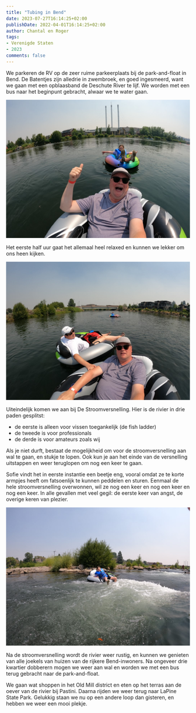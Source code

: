 ```yaml
---
title: "Tubing in Bend"
date: 2023-07-27T16:14:25+02:00
publishDate: 2022-04-01T16:14:25+02:00
author: Chantal en Roger
tags:
- Verenigde Staten
- 2023
comments: false
---
```


We parkeren de RV op de zeer ruime parkeerplaats bij de park-and-float in Bend. De Batentjes zijn alledrie in zwembroek, en goed ingesmeerd, want we gaan met een opblaasband de Deschute River te lijf. We worden met een bus naar het beginpunt gebracht, alwaar we te water gaan.

![Bend](./images/GOPR0948.JPG)

Het eerste half uur gaat het allemaal heel relaxed en kunnen we lekker om ons heen kijken.

![Bend](./images/GOPR0944.JPG)

Uiteindelijk komen we aan bij De Stroomversnelling. Hier is de rivier in drie paden gesplitst:

- de eerste is alleen voor vissen toegankelijk (de fish ladder)
- de tweede is voor professionals
- de derde is voor amateurs zoals wij

Als je niet durft, bestaat de mogelijkheid om voor de stroomversnelling aan wal te gaan, en stukje te lopen. Ook kun je aan het einde van de versnelling uitstappen en weer teruglopen om nog een keer te gaan.

Sofie vindt het in eerste instantie een beetje eng, vooral omdat ze te korte armpjes heeft om fatsoenlijk te kunnen peddelen en sturen. Eenmaal de hele stroomversnelling overwonnen, wil ze nog een keer en nog een keer en nog een keer. In alle gevallen met veel gegil: de eerste keer van angst, de overige keren van plezier.

![Bend](./images/GOPR0958.JPG)

Na de stroomversnelling wordt de rivier weer rustig, en kunnen we genieten van alle joekels van huizen van de rijkere Bend-inwoners. Na ongeveer drie kwartier dobberern mogen we weer aan wal en worden we met een bus terug gebracht naar de park-and-float.

We gaan wat shoppen in het Old Mill district en eten op het terras aan de oever van de rivier bij Pastini. Daarna rijden we weer terug naar LaPine State Park. Gelukkig staan we nu op een andere loop dan gisteren, en hebben we weer een mooi plekje.
